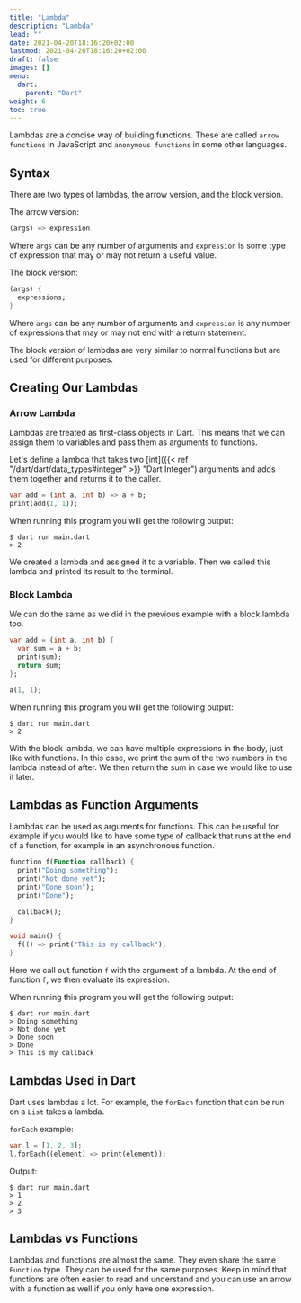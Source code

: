 ```yaml
---
title: "Lambda"
description: "Lambda"
lead: ""
date: 2021-04-20T18:16:20+02:00
lastmod: 2021-04-20T18:16:20+02:00
draft: false
images: []
menu: 
  dart:
    parent: "Dart"
weight: 6
toc: true
---
```


Lambdas are a concise way of building functions. These are called `arrow functions` in JavaScript and `anonymous functions` in some other languages. 

## Syntax

There are two types of lambdas, the arrow version, and the block version. 

The arrow version:

```dart
(args) => expression
```

Where `args` can be any number of arguments and `expression` is some type of expression that may or may not return a useful value.

The block version:

```dart
(args) {
  expressions;
}
```

Where `args` can be any number of arguments and `expression` is any number of expressions that may or may not end with a return statement.

The block version of lambdas are very similar to normal functions but are used for different purposes.

## Creating Our Lambdas

### Arrow Lambda

Lambdas are treated as first-class objects in Dart. This means that we can assign them to variables and pass them as arguments to functions.

Let's define a lambda that takes two [int]({{< ref "/dart/dart/data_types#integer" >}} "Dart Integer") arguments and adds them together and returns it to the caller.

```dart
var add = (int a, int b) => a + b;
print(add(1, 1));
```

When running this program you will get the following output:

```
$ dart run main.dart
> 2
```

We created a lambda and assigned it to a variable. Then we called this lambda and printed its result to the terminal.

### Block Lambda

We can do the same as we did in the previous example with a block lambda too.

```dart
var add = (int a, int b) {
  var sum = a + b;
  print(sum);
  return sum;
};

a(1, 1);
```

When running this program you will get the following output:

```
$ dart run main.dart
> 2
```

With the block lambda, we can have multiple expressions in the body, just like with functions. In this case, we print the sum of the two numbers in the lambda instead of after. We then return the sum in case we would like to use it later.

## Lambdas as Function Arguments

Lambdas can be used as arguments for functions. This can be useful for example if you would like to have some type of callback that runs at the end of a function, for example in an asynchronous function. 

```dart
function f(Function callback) {
  print("Doing something");
  print("Not done yet");
  print("Done soon");
  print("Done");

  callback();
}

void main() {
  f(() => print("This is my callback");
}
```

Here we call out function `f` with the argument of a lambda. At the end of function `f`, we then evaluate its expression.

When running this program you will get the following output:

```
$ dart run main.dart
> Doing something
> Not done yet
> Done soon
> Done
> This is my callback
```

## Lambdas Used in Dart

Dart uses lambdas a lot. For example, the `forEach` function that can be run on a `List` takes a lambda.

`forEach` example:

```dart
var l = [1, 2, 3];
l.forEach((element) => print(element));
```

Output:

```
$ dart run main.dart
> 1
> 2
> 3
```

## Lambdas vs Functions

Lambdas and functions are almost the same. They even share the same `Function` type. They can be used for the same purposes. Keep in mind that functions are often easier to read and understand and you can use an arrow with a function as well if you only have one expression.
